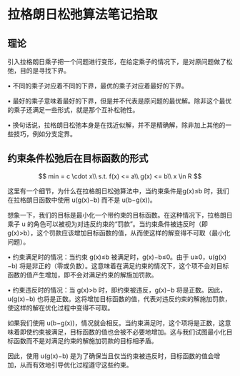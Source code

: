 # 拉格朗日松弛算法笔记拾取

## 理论

引入拉格朗日乘子把一个问题进行变形，在给定乘子的情况下，是对原问题做了松弛，目的是寻找下界。

• 不同的乘子对应着不同的下界，最优的乘子对应着最好的下界。

• 最好的乘子意味着最好的下界，但是并不代表是原问题的最优解。除非这个最优的乘子还满足一些形式，就是那个互补松驰性。

• 换句话说，拉格朗日松弛本身是在找近似解，并不是精确解，除非加上其他的一些技巧，例如分支定界。

## 约束条件松弛后在目标函数的形式

$$
min = c \cdot x\\ 
s.t. f(x) <= a\\
     g(x) <= b\\
     x \in R
$$


这里有一个细节，为什么在拉格朗日松弛算法中，当约束条件是g(x)≤b 时，我们在拉格朗日函数中使用 u(g(x)−b) 而不是 u(b−g(x))。

想象一下，我们的目标是最小化一个带约束的目标函数。在这种情况下，拉格朗日乘子 u 的角色可以被视为对违反约束的“罚款”。当约束条件被违反时（即
g(x)>b），这个罚款应该增加目标函数的值，从而使这样的解变得不可取（最小化问题）。

• 约束满足时的情况：当约束 g(x)≤b 被满足时，g(x)−b≤0。由于 u≥0，u(g(x)−b) 将是非正的（零或负数）。这意味着在满足约束的情况下，这个项不会对目标函数的值产生增加，即不会对满足约束的解施加罚款。

• 约束违反时的情况：当 g(x)>b 时，即约束被违反，g(x)−b 将是正数。因此，u(g(x)−b) 也将是正数。这将增加目标函数的值，代表对违反约束的解施加罚款，使这样的解在优化过程中变得不可取。

如果我们使用 u(b−g(x))，情况就会相反。当约束满足时，这个项将是正数，这意味着即使约束被满足，目标函数的值也会被不必要地增加。这与我们试图最小化目标函数而不是对满足约束的解施加罚款的目标相矛盾。

因此，使用 u(g(x)−b) 是为了确保当且仅当约束被违反时，目标函数的值会增加，从而有效地引导优化过程遵守这些约束。
